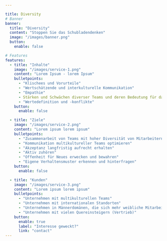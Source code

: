 ```yaml
---

title: Diversity
# Banner
banner:
  title: "Diversity"
  content: "Stoppen Sie das Schubladendenken"
  image: "/images/banner.png"
  button:
    enable: false

# Features
features:
  - title: "Inhalte"
    image: "/images/service-1.png"
    content: "Lorem Ipsum - lorem Ipsum"
    bulletpoints:
      - "Klischees und Vorurteile"
      - "Wertschätzende und interkulturelle Kommunikation"
      - "Empathie"
      - Stärken und Schwächen diverser Teams und deren Bedeutung für das Unternehmen"
      - "Wertedefinition und -konflikte"
    button:
      enable: false

  - title: "Ziele"
    image: "/images/service-2.png"
    content: "Lorem ipsum lorem ipsum"
    bulletpoints:
      - "Zusammenarbeit von Teams mit hoher Diversität von Mitarbeitern stärken"
      - "Kommunikation multikultureller Teams optimieren"
      - "Akzeptanz langfristig aufrecht erhalten"
      - "Aktiv zuhören"
      - "Offenheit für Neues erwecken und bewahren"
      - "Eigene Verhaltensmuster erkennen und hinterfragen"
    button:
      enable: false

  - title: "Kunden"
    image: "/images/service-3.png"
    content: "Lorem ipsum lorem ipsum"
    bulletpoints:
      - "Unternehmen mit multikulturellen Teams"
      - "Unternehmen mit internationalen Standorten"
      - "Unternehmen in Männerdomänen, die sich mehr weibliche Mitarbeiter wünschen"
      - "Unternehmen mit vielen Quereinsteigern (Vertrieb)"
    button:
      enable: true
      label: "Interesse geweckt?"
      link: "contact"
---
```

